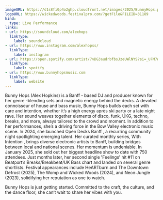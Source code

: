 ```yaml
---
imageURL: https://d1s8fi0p4o2ghp.cloudfront.net/images/2025/BunnyHops.png
logoURL: https://wickedwoods.festivalpro.com/?getFile&FILEID=31189
kind:
  type: Live Performance
links:
- url: https://soundcloud.com/alexhops
  linkType:
    label: soundcloud
- url: https://www.instagram.com/alexhopss/
  linkType:
    label: instagram
- url: https://open.spotify.com/artist/7vDG3audrbfbsJzeUWlNYS?si=_UFM7wtuSpq83yPbO81fIA
  linkType:
    label: spotify
- url: https://www.bunnyhopsmusic.com
  linkType:
    label: website
---
```

Bunny Hops
(Alex Hopkins) is a Banff - based DJ and producer known for her genre -blending sets
and magnetic energy behind the decks.
A devoted connoisseur of house and bass music, Bunny Hops builds each set with care and
intention, whether it’s a high energy après ski party or a late night rave. Her sound weaves
together elements of disco, funk, UKG, techno, breaks, and more, always tailored to the crowd
and moment.
In addition to her performances, she’s a driving force in the Bow Valley electronic music scene.
In 2024, she launched Open Decks Banff
, a recurring community night spotlighting emerging talent. Her curated monthly series,
With Intention , brings diverse electronic artists to Banff, building bridges between local and national scenes.
Her momentum is undeniable. In January 2025, she sold out her biggest headline show to date
with 750 attendees. Just months later, her second single 'Feelings' hit #11 on Beatport’s
Breaks/Breakbeat/UK Bass chart and landed on several genre shortlists. Festival appearances
include HeARTburn and The Downtown Defrost
(2025), The Womp and Wicked Woods (2024),
and Neon Jungle (2023), solidifying her reputation as one to watch.

Bunny Hops is just getting started. Committed to the craft, the culture, and the dance floor, 
she can’t wait to share her vibes with you.